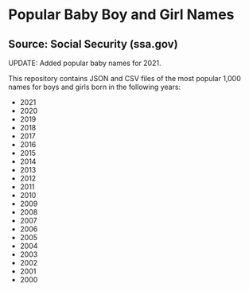 # Popular Baby Boy and Girl Names

## Source: Social Security (ssa.gov)

UPDATE: Added popular baby names for 2021.

This repository contains JSON and CSV files of the most popular 1,000 names for boys and girls born in the following years:

- 2021
- 2020
- 2019
- 2018
- 2017
- 2016
- 2015
- 2014
- 2013
- 2012
- 2011
- 2010
- 2009
- 2008
- 2007
- 2006
- 2005
- 2004
- 2003
- 2002
- 2001
- 2000
